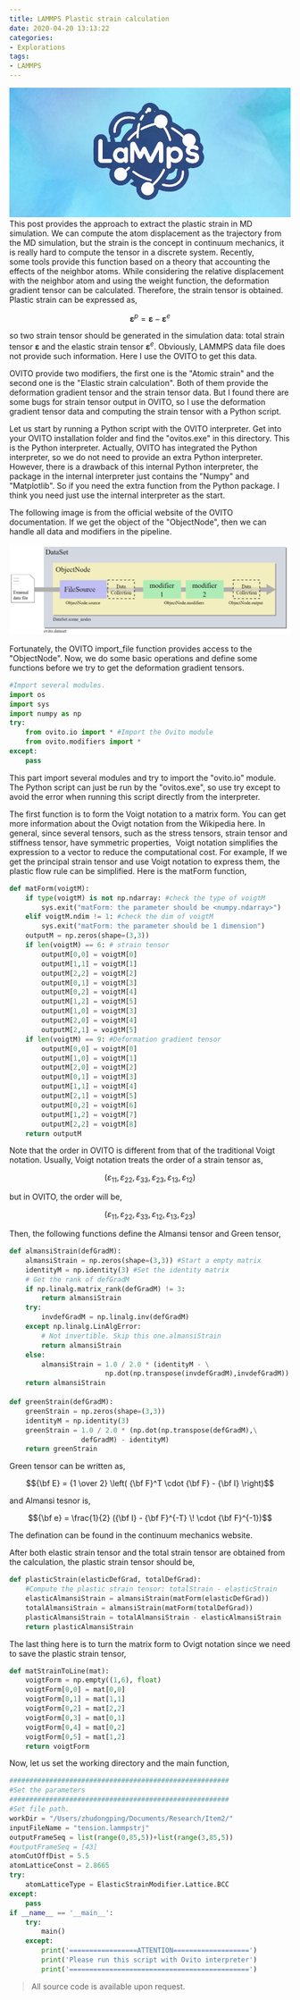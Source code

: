 ```yaml
---
title: LAMMPS Plastic strain calculation
date: 2020-04-20 13:13:22
categories:
- Explorations
tags:
- LAMMPS
---
```


![LAMMPS](/uploads/images/0000/LAMMPS.jpg)
This post provides the approach to extract the plastic strain in MD simulation. We can compute the atom displacement as the trajectory from the MD simulation, but the strain is the concept in continuum mechanics, it is really hard to compute the tensor in a discrete system. Recently, some tools provide this function based on a theory that accounting the effects of the neighbor atoms. While considering the relative displacement with the neighbor atom and using the weight function, the deformation gradient tensor can be calculated. Therefore, the strain tensor is obtained. Plastic strain can be expressed as,

<!-- more -->

$$\boldsymbol{\varepsilon}^p  = \boldsymbol{\varepsilon} - \boldsymbol{\varepsilon}^e $$

so two strain tensor should be generated in the simulation data: total strain tensor $\boldsymbol{\varepsilon}$ and the elastic strain tensor $\boldsymbol{\varepsilon}^e$. Obviously, LAMMPS data file does not provide such information. Here I use the OVITO to get this data.

OVITO provide two modifiers, the first one is the "Atomic strain" and the second one is the "Elastic strain calculation". Both of them provide the deformation gradient tensor and the strain tensor data. But I found there are some bugs for strain tensor output in OVITO, so I use the deformation gradient tensor data and computing the strain tensor with a Python script.

Let us start by running a Python script with the OVITO interpreter. Get into your OVITO installation folder and find the "ovitos.exe" in this directory. This is the Python interpreter. Actually, OVITO has integrated the Python interpreter, so we do not need to provide an extra Python interpreter. However, there is a drawback of this internal Python interpreter, the package in the internal interpreter just contains the "Numpy" and "Matplotlib". So if you need the extra function from the Python package. I think you need just use the internal interpreter as the start.

The following image is from the official website of the OVITO documentation. If we get the object of the "ObjectNode", then we can handle all data and modifiers in the pipeline.

![Pipeline](/uploads/images/2020/PlasticStrainMD1.png)

Fortunately, the OVITO import_file function provides access to the "ObjectNode". Now, we do some basic operations and define some functions before we try to get the deformation gradient tensors.

```python
#Import several modules.
import os
import sys
import numpy as np
try:
    from ovito.io import * #Import the Ovito module
    from ovito.modifiers import *
except:
    pass
```


This part import several modules and try to import the "ovito.io" module. The Python script can just be run by the "ovitos.exe", so use try except to avoid the error when running this script directly from the interpreter.

The first function is to form the Voigt notation to a matrix form. You can get more information about the Ovigt notation from the Wikipedia here. In general, since several tensors, such as the stress tensors, strain tensor and stiffness tensor, have symmetric properties,  Voigt notation simplifies the expression to a vector to reduce the computational cost. For example, If we get the principal strain tensor and use Voigt notation to express them, the plastic flow rule can be simplified. Here is the matForm function,

```python
def matForm(voigtM):
    if type(voigtM) is not np.ndarray: #check the type of voigtM
        sys.exit("matForm: the parameter should be <numpy.ndarray>")
    elif voigtM.ndim != 1: #check the dim of voigtM
        sys.exit("matForm: the parameter should be 1 dimension")
    outputM = np.zeros(shape=(3,3))
    if len(voigtM) == 6: # strain tensor
        outputM[0,0] = voigtM[0]
        outputM[1,1] = voigtM[1]
        outputM[2,2] = voigtM[2]
        outputM[0,1] = voigtM[3]
        outputM[0,2] = voigtM[4]
        outputM[1,2] = voigtM[5]
        outputM[1,0] = voigtM[3]
        outputM[2,0] = voigtM[4]
        outputM[2,1] = voigtM[5]
    if len(voigtM) == 9: #Deformation gradient tensor
        outputM[0,0] = voigtM[0]
        outputM[1,0] = voigtM[1]
        outputM[2,0] = voigtM[2]
        outputM[0,1] = voigtM[3]
        outputM[1,1] = voigtM[4]
        outputM[2,1] = voigtM[5]
        outputM[0,2] = voigtM[6]
        outputM[1,2] = voigtM[7]
        outputM[2,2] = voigtM[8]
    return outputM
```

Note that the order in OVITO is different from that of the traditional Voigt notation. Usually, Voigt notation treats the order of a strain tensor as,

$$ \left( \varepsilon_{11}, \varepsilon_{22}, \varepsilon_{33}, \varepsilon_{23}, \varepsilon_{13}, \varepsilon_{12} \right)$$

but in OVITO, the order will be,

$$ \left( \varepsilon_{11}, \varepsilon_{22}, \varepsilon_{33}, \varepsilon_{12}, \varepsilon_{13}, \varepsilon_{23} \right)$$

Then, the following functions define the Almansi tensor and Green tensor,

```python
def almansiStrain(defGradM):
    almansiStrain = np.zeros(shape=(3,3)) #Start a empty matrix
    identityM = np.identity(3) #Set the identity matrix
    # Get the rank of defGradM
    if np.linalg.matrix_rank(defGradM) != 3: 
        return almansiStrain
    try:
        invdefGradM = np.linalg.inv(defGradM)
    except np.linalg.LinAlgError:
        # Not invertible. Skip this one.almansiStrain
        return almansiStrain
    else:
        almansiStrain = 1.0 / 2.0 * (identityM - \
                        np.dot(np.transpose(invdefGradM),invdefGradM))
    return almansiStrain

def greenStrain(defGradM):
    greenStrain = np.zeros(shape=(3,3))
    identityM = np.identity(3)
    greenStrain = 1.0 / 2.0 * (np.dot(np.transpose(defGradM),\
                  defGradM) - identityM)
    return greenStrain
```

Green tensor can be written as,

$${\bf E} = {1 \over 2} \left( {\bf F}^T \cdot {\bf F} - {\bf I} \right)$$

and Almansi tesnor is,

$${\bf e} = \frac{1}{2} ({\bf I} - {\bf F}^{-T} \! \cdot {\bf F}^{-1})$$

The defination can be found in the continuum mechanics website.

After both elastic strain tensor and the total strain tensor are obtained from the calculation, the plastic strain tensor should be,

```python
def plasticStrain(elasticDefGrad, totalDefGrad):
    #Compute the plastic strain tensor: totalStrain - elasticStrain
    elasticAlmansiStrain = almansiStrain(matForm(elasticDefGrad))
    totalAlmansiStrain = almansiStrain(matForm(totalDefGrad))
    plasticAlmansiStrain = totalAlmansiStrain - elasticAlmansiStrain
    return plasticAlmansiStrain
```

The last thing here is to turn the matrix form to Ovigt notation since we need to save the plastic strain tensor,

```python
def matStrainToLine(mat):
    voigtForm = np.empty((1,6), float)
    voigtForm[0,0] = mat[0,0]
    voigtForm[0,1] = mat[1,1]
    voigtForm[0,2] = mat[2,2]
    voigtForm[0,3] = mat[0,1]
    voigtForm[0,4] = mat[0,2]
    voigtForm[0,5] = mat[1,2]
    return voigtForm
```

Now, let us set the working directory and the main function,

```python
#######################################################
#Set the parameters
#######################################################
#Set file path.
workDir = "/Users/zhudongping/Documents/Research/Item2/"
inputFileName = "tension.lammpstrj"
outputFrameSeq = list(range(0,85,5))+list(range(3,85,5))
#outputFrameSeq = [43]
atomCutOffDist = 5.5
atomLatticeConst = 2.8665
try:
    atomLatticeType = ElasticStrainModifier.Lattice.BCC
except:
    pass
if __name__ == '__main__':
    try:
        main()
    except:
        print('=================ATTENTION===================')
        print('Please run this script with Ovito interpreter')
        print('=============================================')
```

> All source code is available upon request.
